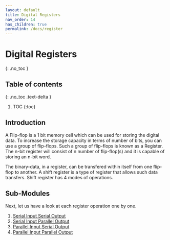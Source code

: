 ```yaml
---
layout: default
title: Digital Registers
nav_order: 14
has_children: true
permalink: /docs/register
---
```


# Digital Registers
{: .no_toc }


## Table of contents
{: .no_toc .text-delta }

1. TOC
{:toc}

## Introduction


A Flip-flop is a 1 bit memory cell which can be used for storing the digital data. 
To increase the storage capacity in terms of number of bits, you can use a group of flip-flops. Such a group of flip-flops is known as a Register. 
The n-bit register will consist of n number of flip-flop(s) and it is capable of storing an n-bit word.


The binary-data, in a register, can be transfered within itself from one flip-flop to another. 
A shift register is a type of register that allows such data transfers.
Shift register has 4 modes of operations.

## Sub-Modules

Next, let us have a look at each register operation one by one.

1. [Serial Input Serial Output](https://learn.circuitverse.org/docs/registers/ss.html)
2. [Serial Input Parallel Output](https://learn.circuitverse.org/docs/registers/sp.html)
3. [Parallel Input Serial Output](https://learn.circuitverse.org/docs/registers/ps.html)
4. [Parallel Input Parallel Output](https://learn.circuitverse.org/docs/registers/pp.html)
